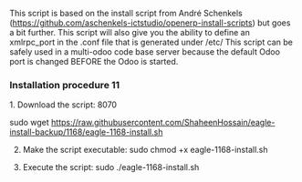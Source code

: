 This script is based on the install script from André Schenkels (https://github.com/aschenkels-ictstudio/openerp-install-scripts)
but goes a bit further. This script will also give you the ability to define an xmlrpc_port in the .conf file that is generated under /etc/
This script can be safely used in a multi-odoo code base server because the default Odoo port is changed BEFORE the Odoo is started.

<h3>Installation procedure 11</h3>
1. Download the script: 8070

sudo wget https://raw.githubusercontent.com/ShaheenHossain/eagle-install-backup/1168/eagle-1168-install.sh

2. Make the script executable:
sudo chmod +x eagle-1168-install.sh

3. Execute the script:
sudo ./eagle-1168-install.sh
```
